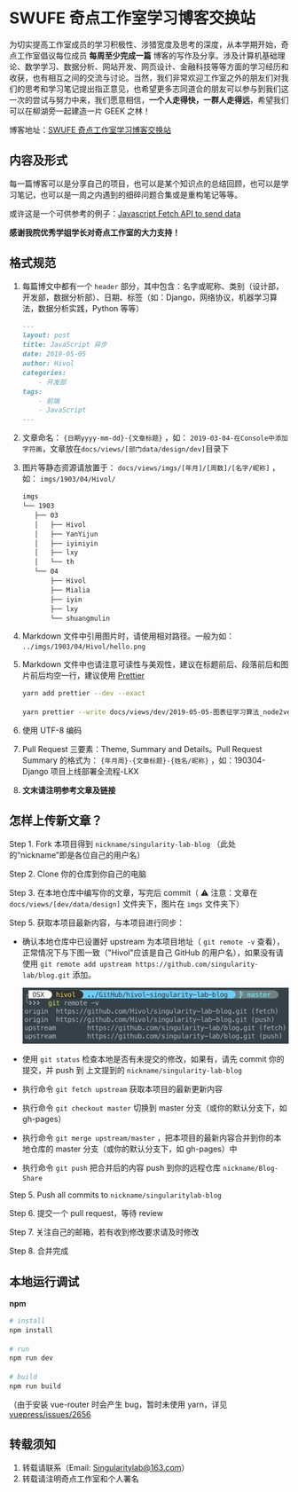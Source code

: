 # SWUFE 奇点工作室学习博客交换站

为切实提高工作室成员的学习积极性、涉猎宽度及思考的深度，从本学期开始，奇点工作室倡议每位成员 **每周至少完成一篇** 博客的写作及分享。涉及计算机基础理论、数学学习、数据分析、网站开发、网页设计、金融科技等等方面的学习经历和收获，也有相互之间的交流与讨论。当然，我们非常欢迎工作室之外的朋友们对我们的思考和学习笔记提出指正意见，也希望更多志同道合的朋友可以参与到我们这一次的尝试与努力中来，我们愿意相信，**一个人走得快，一群人走得远**，希望我们可以在柳湖旁一起建造一片 GEEK 之林！

博客地址：[SWUFE 奇点工作室学习博客交换站](https://singularitylab.netlify.app/)

## 内容及形式

每一篇博客可以是分享自己的项目，也可以是某个知识点的总结回顾，也可以是学习笔记，也可以是一周之内遇到的细碎问题合集或是重构笔记等等。

或许这是一个可供参考的例子：[Javascript Fetch API to send data](https://medium.com/@whole9681/8c2b1dedaba)

**感谢我院优秀学姐学长对奇点工作室的大力支持！**

## 格式规范

1. 每篇博文中都有一个 `header` 部分，其中包含：名字或昵称、类别（设计部，开发部，数据分析部）、日期、标签（如：Django，网络协议，机器学习算法，数据分析实践，Python 等等）

    ```markdown
    ---
    layout: post
    title: JavaScript 异步
    date: 2019-05-05
    author: Hivol
    categories:
        - 开发部
    tags:
        - 前端
        - JavaScript
    ---
    ```

2. 文章命名： `{日期yyyy-mm-dd}-{文章标题}` ，如： `2019-03-04-在Console中添加字符画`，文章放在`docs/views/[部门data/design/dev]`目录下

3. 图片等静态资源请放置于： `docs/views/imgs/[年月]/[周数]/[名字/昵称]` ，如： `imgs/1903/04/Hivol/`

    ```bash
    imgs
    └── 1903
       ├── 03
       │   ├── Hivol
       │   ├── YanYijun
       │   ├── iyiniyin
       │   ├── lxy
       │   └── th
       └── 04
           ├── Hivol
           ├── Mialia
           ├── iyin
           ├── lxy
           └── shuangmulin
    ```

4. Markdown 文件中引用图片时，请使用相对路径。一般为如： `../imgs/1903/04/Hivol/hello.png`

5. Markdown 文件中也请注意可读性与美观性，建议在标题前后、段落前后和图片前后均空一行，建议使用 [Prettier](https://prettier.io/)

    ```bash
    yarn add prettier --dev --exact

    yarn prettier --write docs/views/dev/2019-05-05-图表征学习算法_node2vec.md
    ```

6. 使用 UTF-8 编码

7. Pull Request 三要素：Theme, Summary and Details。Pull Request Summary 的格式为： `{年月周}-{文章标题}-{姓名/昵称}` ，如：190304-Django 项目上线部署全流程-LKX

8. **文末请注明参考文章及链接**

## 怎样上传新文章？

Step 1. Fork 本项目得到 `nickname/singularity-lab-blog` （此处的“nickname”即是各位自己的用户名）

Step 2. Clone 你的仓库到你自己的电脑

Step 3. 在本地仓库中编写你的文章，写完后 commit（ ⚠️ 注意：文章在 `docs/views/[dev/data/design]` 文件夹下，图片在 `imgs` 文件夹下）

Step 5. 获取本项目最新内容，与本项目进行同步：

-   确认本地仓库中已设置好 upstream 为本项目地址（ `git remote -v` 查看），正常情况下与下图一致（"Hivol"应该是自己 GitHub 的用户名），如果没有请使用 `git remote add upstream https://github.com/singularity-lab/blog.git` 添加。

    ![readme-img1](docs/views/imgs/git_remote.png)

-   使用 `git status` 检查本地是否有未提交的修改，如果有，请先 commit 你的提交，并 push 到 上文提到的 `nickname/singularity-lab-blog`

-   执行命令 `git fetch upstream` 获取本项目的最新更新内容

-   执行命令 `git checkout master` 切换到 master 分支（或你的默认分支下，如 gh-pages）

-   执行命令 `git merge upstream/master` ，把本项目的最新内容合并到你的本地仓库的 master 分支（或你的默认分支下，如 gh-pages）中

-   执行命令 `git push` 把合并后的内容 push 到你的远程仓库 `nickname/Blog-Share`

Step 5. Push all commits to `nickname/singularitylab-blog`

Step 6. 提交一个 pull request，等待 review

Step 7. 关注自己的邮箱，若有收到修改要求请及时修改

Step 8. 合并完成

## 本地运行调试

**npm**

```bash
# install
npm install

# run
npm run dev

# build
npm run build
```

（由于安装 vue-router 时会产生 bug，暂时未使用 yarn，详见 [vuepress/issues/2656](https://github.com/vuejs/vuepress/issues/2656#issuecomment-708890727)

## 转载须知

1. 转载请联系（Email: Singularitylab@163.com）
2. 转载请注明奇点工作室和个人署名
